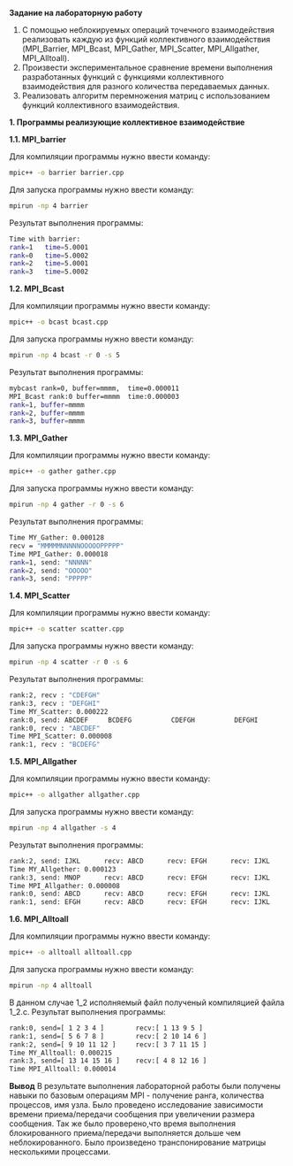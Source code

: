 **Задание на лабораторную работу**
1. С помощью неблокируемых операций точечного взаимодействия реализовать каждую из функций коллективного взаимодействия (MPI_Barrier, MPI_Bcast, MPI_Gather, MPI_Scatter, MPI_Allgather, MPI_Alltoall).
2. Произвести экспериментальное сравнение времени выполнения разработанных функций с функциями коллективного взаимодействия для разного количества передаваемых данных.
3. Реализовать алгоритм перемножения матриц с использованием функций коллективного взаимодействия.

**1. Программы реализующие коллективное взаимодействие**

**1.1. MPI_barrier**

Для компиляции программы нужно ввести команду:
```bash
mpic++ -o barrier barrier.cpp
``` 
Для запуска программы нужно ввести команду:
```bash
mpirun -np 4 barrier
```
Результат выполнения программы:
```bash
Time with barrier:
rank=1   time=5.0001
rank=0   time=5.0002
rank=2   time=5.0001
rank=3   time=5.0002
```

**1.2. MPI_Bcast**

Для компиляции программы нужно ввести команду:
```bash
mpic++ -o bcast bcast.cpp
``` 
Для запуска программы нужно ввести команду:
```bash
mpirun -np 4 bcast -r 0 -s 5
```
Результат выполнения программы:
```bash
mybcast rank=0, buffer=mmmm,  time=0.000011 
MPI_Bcast rank:0 buffer=mmmm  time:0.000003 
rank=1, buffer=mmmm 
rank=2, buffer=mmmm 
rank=3, buffer=mmmm 
```

**1.3. MPI_Gather**

Для компиляции программы нужно ввести команду:
```bash
mpic++ -o gather gather.cpp
``` 
Для запуска программы нужно ввести команду:
```bash
mpirun -np 4 gather -r 0 -s 6
```
Результат выполнения программы:
```bash
Time MY_Gather: 0.000128
recv = "MMMMMNNNNNOOOOOPPPPP"
Time MPI_Gather: 0.000018
rank=1, send: "NNNNN"
rank=2, send: "OOOOO"
rank=3, send: "PPPPP"
```

**1.4. MPI_Scatter**

Для компиляции программы нужно ввести команду:
```bash
mpic++ -o scatter scatter.cpp
``` 
Для запуска программы нужно ввести команду:
```bash
mpirun -np 4 scatter -r 0 -s 6
```
Результат выполнения программы:
```bash
rank:2, recv : "CDEFGH"
rank:3, recv : "DEFGHI"
Time MY_Scatter: 0.000222
rank:0, send: ABCDEF     BCDEFG          CDEFGH          DEFGHI
rank:0, recv : "ABCDEF"
Time MPI_Scatter: 0.000008
rank:1, recv : "BCDEFG"
```

**1.5. MPI_Allgather**

Для компиляции программы нужно ввести команду:
```bash
mpic++ -o allgather allgather.cpp
``` 
Для запуска программы нужно ввести команду:
```bash
mpirun -np 4 allgather -s 4
```
Результат выполнения программы:
```bash
rank:2, send: IJKL      recv: ABCD      recv: EFGH      recv: IJKL      recv: MNOP 
Time MY_Allgether: 0.000123
rank:3, send: MNOP      recv: ABCD      recv: EFGH      recv: IJKL      recv: MNOP 
Time MPI_Allgather: 0.000008
rank:0, send: ABCD      recv: ABCD      recv: EFGH      recv: IJKL      recv: MNOP 
rank:1, send: EFGH      recv: ABCD      recv: EFGH      recv: IJKL      recv: MNOP 
```

**1.6. MPI_Alltoall**

Для компиляции программы нужно ввести команду:
```bash
mpic++ -o alltoall alltoall.cpp
``` 
Для запуска программы нужно ввести команду:
```bash
mpirun -np 4 alltoall
```
В данном случае 1_2 исполняемый файл полученый компиляцией файла 1_2.с. 
Результат выполнения программы:
```bash
rank:0, send=[ 1 2 3 4 ]        recv:[ 1 13 9 5 ]
rank:1, send=[ 5 6 7 8 ]        recv:[ 2 10 14 6 ]
rank:2, send=[ 9 10 11 12 ]     recv:[ 3 7 11 15 ]
Time MY_Alltoall: 0.000215
rank:3, send=[ 13 14 15 16 ]    recv:[ 4 8 12 16 ]
Time MPI_Alltoall: 0.000014
```


**Вывод**
В результате выполнения лабораторной работы были получены навыки по базовым операциям MPI - получение ранга, количества процессов, имя узла. Было проведено исследование зависимости времени приема/передачи сообщения при увеличении размера сообщения. Так же было проверено,что время выполнения блокированного приема/передачи выполняется дольше чем неблокированного. Было произведено транспонирование матрицы несколькими процессами.
